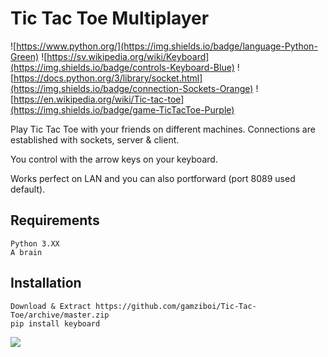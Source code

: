 # Tic Tac Toe Multiplayer
![https://www.python.org/](https://img.shields.io/badge/language-Python-Green)
![https://sv.wikipedia.org/wiki/Keyboard](https://img.shields.io/badge/controls-Keyboard-Blue)
![https://docs.python.org/3/library/socket.html](https://img.shields.io/badge/connection-Sockets-Orange)
![https://en.wikipedia.org/wiki/Tic-tac-toe](https://img.shields.io/badge/game-TicTacToe-Purple)
<!-- ![](https://img.shields.io/badge/connections-Sockets-Orange) -->
Play Tic Tac Toe with your friends on different machines.
Connections are established with sockets, server & client.

You control with the arrow keys on your keyboard.

Works perfect on LAN and you can also portforward (port 8089 used default).

## Requirements
```
Python 3.XX
A brain
```
## Installation
```
Download & Extract https://github.com/gamziboi/Tic-Tac-Toe/archive/master.zip
pip install keyboard
```
![](http://screenshots.gamz.cc/23.40.11-11.09.20.png)
